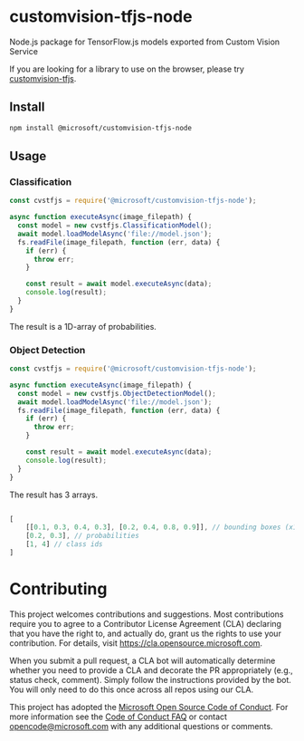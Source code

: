 # customvision-tfjs-node
Node.js package for TensorFlow.js models exported from Custom Vision Service

If you are looking for a library to use on the browser, please try [customvision-tfjs](https://github.com/microsoft/customvision-tfjs).

## Install
```sh
npm install @microsoft/customvision-tfjs-node
```

## Usage

### Classification
```js
const cvstfjs = require('@microsoft/customvision-tfjs-node');

async function executeAsync(image_filepath) {
  const model = new cvstfjs.ClassificationModel();
  await model.loadModelAsync('file://model.json');
  fs.readFile(image_filepath, function (err, data) {
    if (err) {
      throw err;
    }

    const result = await model.executeAsync(data);
    console.log(result);
  }
}
```

The result is a 1D-array of probabilities.

### Object Detection
```js
const cvstfjs = require('@microsoft/customvision-tfjs-node');

async function executeAsync(image_filepath) {
  const model = new cvstfjs.ObjectDetectionModel();
  await model.loadModelAsync('file://model.json');
  fs.readFile(image_filepath, function (err, data) {
    if (err) {
      throw err;
    }

    const result = await model.executeAsync(data);
    console.log(result);
  }
}
```

The result has 3 arrays.
```js

[
	[[0.1, 0.3, 0.4, 0.3], [0.2, 0.4, 0.8, 0.9]], // bounding boxes (x1, y1, x2, y2)
	[0.2, 0.3], // probabilities
	[1, 4] // class ids
]
```

# Contributing

This project welcomes contributions and suggestions.  Most contributions require you to agree to a
Contributor License Agreement (CLA) declaring that you have the right to, and actually do, grant us
the rights to use your contribution. For details, visit https://cla.opensource.microsoft.com.

When you submit a pull request, a CLA bot will automatically determine whether you need to provide
a CLA and decorate the PR appropriately (e.g., status check, comment). Simply follow the instructions
provided by the bot. You will only need to do this once across all repos using our CLA.

This project has adopted the [Microsoft Open Source Code of Conduct](https://opensource.microsoft.com/codeofconduct/).
For more information see the [Code of Conduct FAQ](https://opensource.microsoft.com/codeofconduct/faq/) or
contact [opencode@microsoft.com](mailto:opencode@microsoft.com) with any additional questions or comments.
